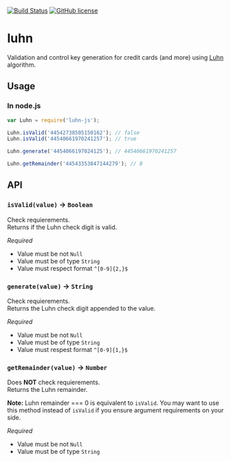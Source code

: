 [![Build Status](https://travis-ci.org/EDumdum/luhn.svg?branch=master)](https://travis-ci.org/EDumdum/luhn)
[![GitHub license](https://img.shields.io/badge/license-MIT-blue.svg)](https://raw.githubusercontent.com/Edumdum/luhn/master/LICENSE)

# luhn 

Validation and control key generation for credit cards (and more) using [Luhn](http://en.wikipedia.org/wiki/Luhn_algorithm) algorithm.

## Usage

### In node.js

```js
var Luhn = require('luhn-js');

Luhn.isValid('44542738505150162'); // false
Luhn.isValid('44540661970241257'); // true

Luhn.generate('4454066197024125'); // 44540661970241257

Luhn.getRemainder('44543353847144279'); // 8
```

## API

### `isValid(value)` -> `Boolean`

Check requierements.  
Returns if the Luhn check digit is valid.

*Required*
- Value must be not `Null`
- Value must be of type `String`
- Value must respect format `^[0-9]{2,}$`

### `generate(value)` -> `String`

Check requierements.  
Returns the Luhn check digit appended to the value.

*Required*
- Value must be not `Null`
- Value must be of type `String`
- Value must respest format `^[0-9]{1,}$`

### `getRemainder(value)` -> `Number`

Does **NOT** check requierements.  
Returns the Luhn remainder.

**Note:** Luhn remainder === 0 is equivalent to `isValid`. You may want to use this method instead of `isValid` if you ensure argument requirements on your side.

*Required*
- Value must be not `Null`
- Value must be of type `String`

